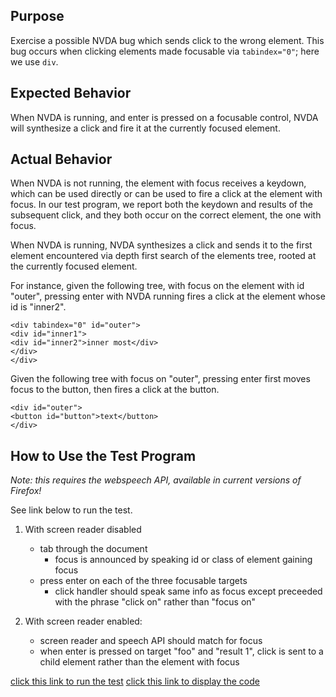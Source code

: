 

## Purpose

Exercise a possible NVDA bug which sends click to the wrong element.
This bug occurs when clicking elements made focusable via `tabindex="0"`; here we use `div`.


## Expected Behavior
When NVDA is running, and enter is pressed on a focusable control, NVDA will synthesize a click and fire it at the currently focused element.

## Actual Behavior

When NVDA is not running, the element with focus receives a keydown, which can be used directly or can be used to fire a click at the element with focus.
In our test program, we report both the keydown and results of the subsequent click, and they both occur on the correct element, the one with focus.

When NVDA is running, NVDA synthesizes a click and sends it to the first element encountered via depth first search of the elements tree, rooted at the currently focused element.

For instance, given the following tree, with focus on the element with id "outer", pressing enter with NVDA running fires a click at the element whose id is "inner2".

```
<div tabindex="0" id="outer">
<div id="inner1">
<div id="inner2">inner most</div>
</div>
</div>
```

Given the following tree with focus on "outer", pressing enter first moves focus to the button, then fires a click at the button.

```
<div id="outer">
<button id="button">text</button>
</div>
```


## How to Use the Test Program

_Note: this requires the webspeech API, available in current versions of Firefox!_

See link below to run the test.

1. With screen reader disabled
	- tab through the document
		+ focus is announced by speaking id or class of element gaining focus
	- press enter on each of the three focusable targets
		+ click handler should speak same info as focus except preceeded with the phrase "click on" rather than "focus on"

2. With screen reader enabled:
	- screen reader and speech API should match for focus
	- when enter is pressed on target "foo" and "result 1", click is sent to a child element rather than the element with focus

[click this link to run the test](https://RichCaloggero.github.io/test/click-test.html)
[click this link to display the code](https://RichCaloggero.githubusercontent.com/test/master/blob/click-test.html)
